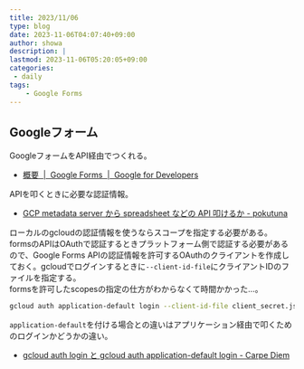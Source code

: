```yaml
---
title: 2023/11/06
type: blog
date: 2023-11-06T04:07:40+09:00
author: showa
description: |
lastmod: 2023-11-06T05:20:05+09:00
categories:
 - daily
tags:
    - Google Forms
---
```


## Googleフォーム

GoogleフォームをAPI経由でつくれる。  

- [概要  |  Google Forms  |  Google for Developers](https://developers.google.com/forms/api/guides?hl=ja)

APIを叩くときに必要な認証情報。  

- [GCP metadata server から spreadsheet などの API 叩けるか - pokutuna](https://scrapbox.io/pokutuna/GCP_metadata_server_%E3%81%8B%E3%82%89_spreadsheet_%E3%81%AA%E3%81%A9%E3%81%AE_API_%E5%8F%A9%E3%81%91%E3%82%8B%E3%81%8B)

ローカルのgcloudの認証情報を使うならスコープを指定する必要がある。  
formsのAPIはOAuthで認証するときプラットフォーム側で認証する必要があるので、Google Forms APIの認証情報を許可するOAuthのクライアントを作成しておく。gcloudでログインするときに`--client-id-file`にクライアントIDのファイルを指定する。  
formsを許可したscopesの指定の仕方がわからなくて時間かかった...。  

```bash
gcloud auth application-default login --client-id-file client_secret.json --scopes "openid,https://www.googleapis.com/auth/userinfo.email,https://www.googleapis.com/auth/cloud-platform,https://www.googleapis.com/auth/forms.body"
```

`application-default`を付ける場合との違いはアプリケーション経由で叩くためのログインかどうかの違い。  

- [gcloud auth login と gcloud auth application-default login - Carpe Diem](https://christina04.hatenablog.com/entry/gcp-auth)
